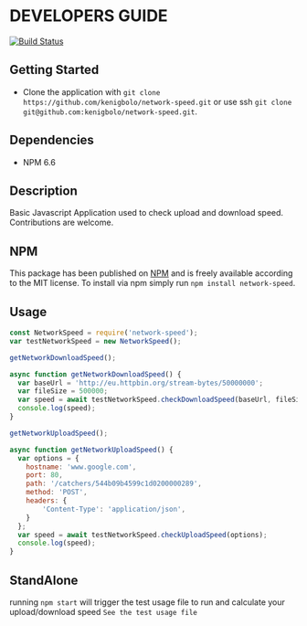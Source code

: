 # DEVELOPERS GUIDE

[![Build Status](https://travis-ci.org/kenigbolo/network-speed.png)](https://travis-ci.org/kenigbolo/network-speed)

## Getting Started

+ Clone the application with `git clone https://github.com/kenigbolo/network-speed.git` or use ssh  `git clone git@github.com:kenigbolo/network-speed.git`.

## Dependencies

* NPM 6.6

## Description
Basic Javascript Application used to check upload and download speed. Contributions are welcome.

## NPM

This package has been published on [NPM](https://www.npmjs.com/package/network-speed) and is freely available according to the MIT license. To install via npm simply run `npm install network-speed`.

## Usage
```javascript
const NetworkSpeed = require('network-speed');
var testNetworkSpeed = new NetworkSpeed();

getNetworkDownloadSpeed();

async function getNetworkDownloadSpeed() {
  var baseUrl = 'http://eu.httpbin.org/stream-bytes/50000000';
  var fileSize = 500000;
  var speed = await testNetworkSpeed.checkDownloadSpeed(baseUrl, fileSize);
  console.log(speed);
}  

getNetworkUploadSpeed();

async function getNetworkUploadSpeed() {
  var options = {
    hostname: 'www.google.com',
    port: 80,
    path: '/catchers/544b09b4599c1d0200000289',
    method: 'POST',
    headers: {
        'Content-Type': 'application/json',
    }
  };
  var speed = await testNetworkSpeed.checkUploadSpeed(options);
  console.log(speed);
}
```

## StandAlone

running `npm start` will trigger the test usage file to run and calculate your upload/download speed
`See the test usage file`
